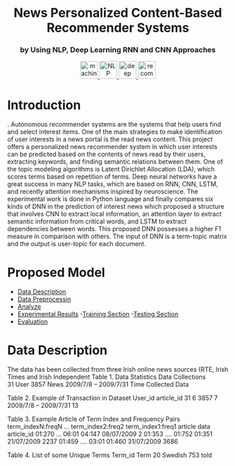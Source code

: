 <div align="center">
<h1 align="center">News Personalized Content-Based Recommender Systems </h1>
<h3 align="center">by Using NLP, Deep Learning RNN and CNN Approaches</h3>
</div>
<p align="center">
<a href="https://machinelearning.org.in/" target="_blank"> <img src="https://img.icons8.com/?size=100&id=JdKL8UDIBykm&format=png&color=000000" alt="machine learning" width="40" height="40"/> </a>
<a href="https://www.nlp-techniques.org/" target="_blank"> <img src="https://img.icons8.com/?size=100&id=Fc8jfmNVFcMq&format=png&color=000000" alt="NLP" width="40" height="40"/> </a>
<a href="https://www.deeplearningbook.org/" target="_blank"> <img src="https://img.icons8.com/?size=100&id=97384&format=png&color=000000" alt="deep neural networks" width="40" height="40"/> </a>
<a href="https://en.wikipedia.org/wiki/Recommender_system" target="_blank"> <img src="https://img.icons8.com/?size=100&id=Vebh7PFFXQZL&format=png&color=000000" alt="recommender systems" width="40" height="40"/> </a>




</p>




# Introduction
 . Autonomous recommender systems are the systems that help users find and select interest items. One of the main strategies to make identification of user interests in a news portal is the read news content.  This project offers a personalized news recommender system in which user interests can be predicted based on the contents of news read by their users, extracting keywords, and finding semantic relations between them. One of the topic modeling algorithms is Latent Dirichlet Allocation (LDA), which scores terms based on repetition of terms. Deep neural networks have a great success in many NLP tasks, which are based on RNN, CNN, LSTM, and recently attention mechanisms inspired by neuroscience. The experimental work is done in Python language and finally compares six kinds of DNN in the prediction of interest news which proposed a structure that involves CNN to extract local information, an attention layer to extract semantic information from critical words, and LSTM to extract dependencies between words. This proposed DNN possesses a higher F1 measure in comparison with others. The input of DNN is a term-topic matrix and the output is user-topic for each document.


# Proposed Model

- [Data Description](#development-usage)
- [Data Preprocessin](#Data-Preprocessing)
- [Analyze](#Analyze)
- [Experimental Results](Experimental-Results)
  -[Training Section](Training-Section)
  -[Testing Section](Testing-Section)
- [Evaluation](Evaluation)



# Data Description

The data has been collected from three Irish online news sources (RTE, Irish Times and Irish Independent
Table 1. Data Statistics
Data Collections	
31		User
3857	News
2009/7/8 – 2009/7/31	Time Collected Data

Table 2. Example of Transaction in Dataset
User_id	article_id
31	6
3857	7
2009/7/8 – 2009/7/31	13

Table 3. Example Article of Term Index and Frequency Pairs
term_indexN:freqN	…	term_index2:freq2	term_index1:freq1	article data	article_id
01:270	…	06:01	04:147	08/07/2009	2
01:353	….	01:752	01:351	21/07/2009	2237
01:459	….	03:01	01:460	31/07/2009	3686

Table 4. List of some Unique Terms
Term_id	Term
20	Swedish
753	told
